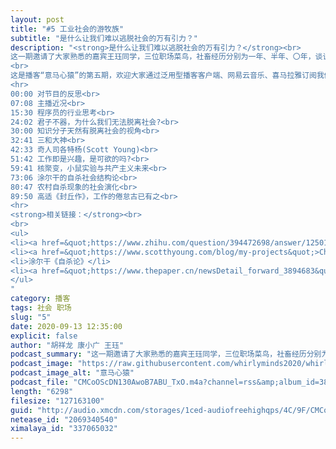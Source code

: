 ```yaml
---
layout: post
title: "#5 工业社会的游牧族"
subtitle: "是什么让我们难以逃脱社会的万有引力？"
description: "<strong>是什么让我们难以逃脱社会的万有引力？</strong><br>
这一期邀请了大家熟悉的嘉宾王珏同学，三位职场菜鸟，社畜经历分别为一年、半年、〇年，谈谈究竟作为螺丝钉的思想觉悟，以及时常的，脱离社会的痴心妄想。另外王珏同学即将正式入职，祝愿我们都有光明的未来！<br>
<br>
这是播客“意马心猿”的第五期，欢迎大家通过泛用型播客客户端、网易云音乐、喜马拉雅订阅我们的节目。<br>
<hr>
00:00 对节目的反思<br>
07:08 主播近况<br>
15:30 程序员的行业思考<br>
24:02 君子不器，为什么我们无法脱离社会?<br>
30:00 知识分子天然有脱离社会的视角<br>
32:41 三和大神<br>
42:33 奇人司各特杨(Scott Young)<br>
51:42 工作即是兴趣，是可欲的吗?<br>
59:41 核聚变，小鼠实验与共产主义未来<br>
73:06 涂尔干的自杀社会结构论<br>
80:47 农村自杀现象的社会演化<br>
89:50 高适《封丘作》，工作的倦怠古已有之<br>
<hr>
<strong>相关链接：</strong><br>
<br>
<ul>
<li><a href=&quot;https://www.zhihu.com/question/394472698/answer/1250113813&quot;>中国青年会不会成为下一届「平成废宅」？ - 木子明的回答 - 知乎</a></li>
<li><a href=&quot;https://www.scotthyoung.com/blog/my-projects&quot;>Challenges | Scott H. Young</a></li>
<li>涂尔干《自杀论》</li>
<li><a href=&quot;https://www.thepaper.cn/newsDetail_forward_3894683&quot;>中国自杀率陡降的30年</a></li>
</ul>
"
category: 播客
tags: 社会 职场
slug: "5"
date: 2020-09-13 12:35:00 
explicit: false
author: "胡祥龙 康小广 王珏"
podcast_summary: "这一期邀请了大家熟悉的嘉宾王珏同学，三位职场菜鸟，社畜经历分别为一年、半年、〇年，谈谈究竟作为螺丝钉的思想觉悟，以及时常的，脱离社会的痴心妄想。另外王珏同学即将正式入职，祝愿我们都有光明的未来！"
podcast_image: "https://raw.githubusercontent.com/whirlyminds2020/whirlyminds2020.github.io/master/assets/images/logo.png"
podcast_image_alt: "意马心猿"
podcast_file: "CMCoOScDN130AwoB7ABU_TxO.m4a?channel=rss&amp;album_id=38372946&amp;track_id=337065032&amp;uid=237932474&amp;jt=http://audio.xmcdn.com/storages/1ced-audiofreehighqps/4C/9F/CMCoOScDN130AwoB7ABU_TxO.m4a"
length: "6298"
filesize: "127163100"
guid: "http://audio.xmcdn.com/storages/1ced-audiofreehighqps/4C/9F/CMCoOScDN130AwoB7ABU_TxO.m4a"
netease_id: "2069340540"
ximalaya_id: "337065032"
---
```

